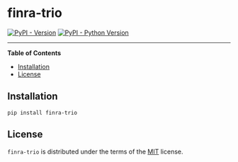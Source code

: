 # finra-trio

[![PyPI - Version](https://img.shields.io/pypi/v/finra-trio.svg)](https://pypi.org/project/finra-trio)
[![PyPI - Python Version](https://img.shields.io/pypi/pyversions/finra-trio.svg)](https://pypi.org/project/finra-trio)

-----

**Table of Contents**

- [Installation](#installation)
- [License](#license)

## Installation

```console
pip install finra-trio
```

## License

`finra-trio` is distributed under the terms of the [MIT](https://spdx.org/licenses/MIT.html) license.
